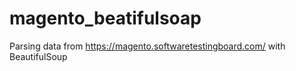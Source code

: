 # magento_beatifulsoap
Parsing data from https://magento.softwaretestingboard.com/ with BeautifulSoup
